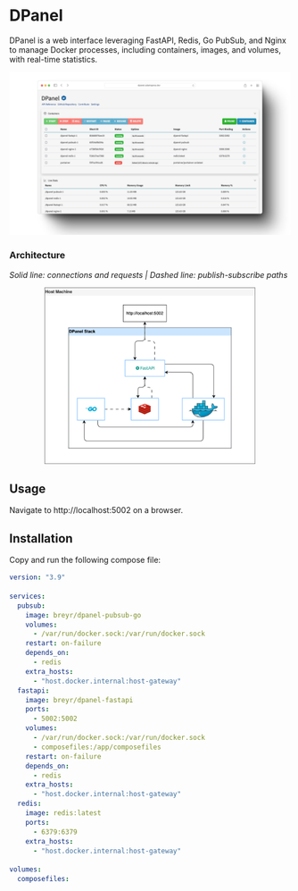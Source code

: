 # DPanel

DPanel is a web interface leveraging FastAPI, Redis, Go PubSub, and Nginx to manage Docker processes, including containers, images, and volumes, with real-time statistics.

<!-- Main Image -->
![Main Page](resources/cropped/main-page.png)

### Architecture

*Solid line: connections and requests | Dashed line: publish-subscribe paths*

<div style="width: 75%; margin: 0 auto;">
    <img src="./DPanel.drawio.svg" alt="Alt text">
</div>

## Usage

Navigate to http://localhost:5002 on a browser.

## Installation

Copy and run the following compose file:

```yaml
version: "3.9"

services:
  pubsub:
    image: breyr/dpanel-pubsub-go
    volumes:
      - /var/run/docker.sock:/var/run/docker.sock
    restart: on-failure
    depends_on:
      - redis
    extra_hosts:
      - "host.docker.internal:host-gateway"
  fastapi:
    image: breyr/dpanel-fastapi
    ports:
      - 5002:5002
    volumes:
      - /var/run/docker.sock:/var/run/docker.sock
      - composefiles:/app/composefiles
    restart: on-failure
    depends_on:
      - redis
    extra_hosts:
      - "host.docker.internal:host-gateway"
  redis:
    image: redis:latest
    ports:
      - 6379:6379
    extra_hosts:
      - "host.docker.internal:host-gateway"

volumes:
  composefiles:
```
